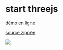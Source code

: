# start threejs

[démo en ligne](https://jniac.github.io/e-artsup/javascript/threejs/start-threejs/)

[source zippée](https://github.com/jniac/e-artsup/blob/master/javascript/threejs/start-threejs.zip?raw=true)

<img src="https://i.imgur.com/DH7pfzA.png">
